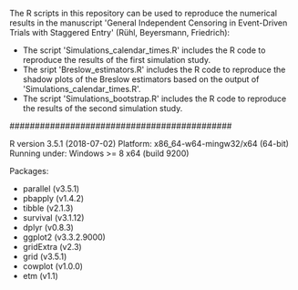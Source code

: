 The R scripts in this repository can be used to reproduce the numerical results in the manuscript
'General Independent Censoring in Event-Driven Trials with Staggered Entry' (Rühl, Beyersmann, Friedrich):

- The script 'Simulations_calendar_times.R' includes the R code to reproduce the 
  results of the first simulation study.
- The sript 'Breslow_estimators.R' includes the R code to reproduce the shadow plots 
  of the Breslow estimators based on the output of 'Simulations_calendar_times.R'.
- The script 'Simulations_bootstrap.R' includes the R code to reproduce the results of
  the second simulation study.

############################################

R version 3.5.1 (2018-07-02)
Platform: x86_64-w64-mingw32/x64 (64-bit)
Running under: Windows >= 8 x64 (build 9200)

Packages:
- parallel (v3.5.1)
- pbapply (v1.4.2)
- tibble (v2.1.3)
- survival (v3.1.12)
- dplyr (v0.8.3)
- ggplot2 (v3.3.2.9000)
- gridExtra (v2.3)
- grid (v3.5.1)
- cowplot (v1.0.0)
- etm (v1.1)

